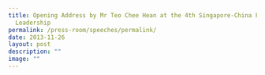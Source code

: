 ```yaml
---
title: Opening Address by Mr Teo Chee Hean at the 4th Singapore‑China Forum on
  Leadership
permalink: /press-room/speeches/permalink/
date: 2013-11-26
layout: post
description: ""
image: ""
---
```

